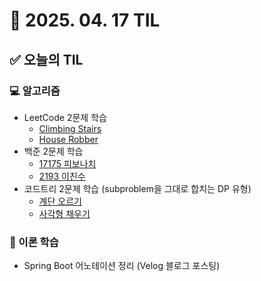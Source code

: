 # 📅 2025. 04. 17 TIL

## ✅ 오늘의 TIL

### 💻 알고리즘

- LeetCode 2문제 학습  
  - [Climbing Stairs](https://leetcode.com/problems/climbing-stairs/)
  - [House Robber](https://leetcode.com/problems/house-robber/)
- 백준 2문제 학습  
  - [17175 피보나치](https://www.acmicpc.net/problem/17175)  
  - [2193 이친수](https://www.acmicpc.net/problem/2193)
- 코드트리 2문제 학습 (subproblem을 그대로 합치는 DP 유형)  
  - [계단 오르기](https://www.codetree.ai/ko/trails/complete/curated-cards/challenge-climbing-stairs)  
  - [사각형 채우기](https://www.codetree.ai/ko/trails/complete/curated-cards/challenge-rectangle-fill)

### 📘 이론 학습

- Spring Boot 어노테이션 정리 (Velog 블로그 포스팅)
